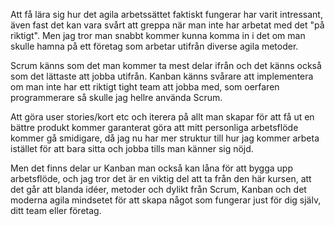 Att få lära sig hur det agila arbetssättet faktiskt fungerar har varit intressant, även fast det kan vara svårt att greppa när man inte har arbetat med det "på riktigt". Men jag tror man snabbt kommer kunna komma in i det om man skulle hamna på ett företag som arbetar utifrån diverse agila metoder.

Scrum känns som det man kommer ta mest delar ifrån och det känns också som det lättaste att jobba utifrån. Kanban känns svårare att implementera om man inte har ett riktigt tight team att jobba med, som oerfaren programmerare så skulle jag hellre använda Scrum.

Att göra user stories/kort etc och iterera på allt man skapar för att få ut en bättre produkt kommer garanterat göra att mitt personliga arbetsflöde kommer gå smidigare, då jag nu har mer struktur till hur jag kommer arbeta istället för att bara sitta och jobba tills man känner sig nöjd.

Men det finns delar ur Kanban man också kan låna för att bygga upp arbetsflöde, och jag tror det är en viktig del att ta från den här kursen, att det går att blanda idéer, metoder och dylikt från Scrum, Kanban och det moderna agila mindsetet för att skapa något som fungerar just för dig själv, ditt team eller företag.